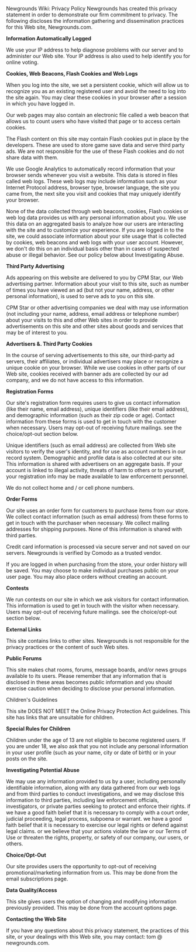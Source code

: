 Newgrounds Wiki: Privacy Policy Newgrounds has created this privacy statement in order to demonstrate our firm commitment to privacy. The following discloses the information gathering and dissemination practices for this Web site, Newgrounds.com.  
  
**Information Automatically Logged**  
  
We use your IP address to help diagnose problems with our server and to administer our Web site. Your IP address is also used to help identify you for online voting.  
  
**Cookies, Web Beacons, Flash Cookies and Web Logs**  
  
When you log into the site, we set a persistent cookie, which will allow us to recognize you as an existing registered user and avoid the need to log into the site again. You may clear these cookies in your browser after a session in which you have logged in.  
  
Our web pages may also contain an electronic file called a web beacon that allows us to count users who have visited that page or to access certain cookies.  
  
The Flash content on this site may contain Flash cookies put in place by the developers. These are used to store game save data and serve third party ads. We are not responsible for the use of these Flash cookies and do not share data with them.  
  
We use Google Analytics to automatically record information that your browser sends whenever you visit a website. This data is stored in files called web logs. These web logs may include information such as your Internet Protocol address, browser type, browser language, the site you came from, the next site you visit and cookies that may uniquely identify your browser.  
  
None of the data collected through web beacons, cookies, Flash cookies or web log data provides us with any personal information about you. We use this data on an aggregated basis to analyze how our users are interacting with the site and to customize your experience. If you are logged in to the site, we could associate information about your site usage that is collected by cookies, web beacons and web logs with your user account. However, we don't do this on an individual basis other than in cases of suspected abuse or illegal behavior. See our policy below about Investigating Abuse.  
  
**Third Party Advertising**  
  
Ads appearing on this website are delivered to you by CPM Star, our Web advertising partner. Information about your visit to this site, such as number of times you have viewed an ad (but not your name, address, or other personal information), is used to serve ads to you on this site.  
  
CPM Star or other advertising companies we deal with may use information (not including your name, address, email address or telephone number) about your visits to this and other Web sites in order to provide advertisements on this site and other sites about goods and services that may be of interest to you.  
  
**Advertisers &. Third Party Cookies**  
  
In the course of serving advertisements to this site, our third-party ad servers, their affiliates, or individual advertisers may place or recognize a unique cookie on your browser. While we use cookies in other parts of our Web site, cookies received with banner ads are collected by our ad company, and we do not have access to this information.  
  
**Registration Forms**  
  
Our site's registration form requires users to give us contact information (like their name, email address), unique identifiers (like their email address), and demographic information (such as their zip code or age). Contact information from these forms is used to get in touch with the customer when necessary. Users may opt-out of receiving future mailings. see the choice/opt-out section below.  
  
Unique identifiers (such as email address) are collected from Web site visitors to verify the user's identity, and for use as account numbers in our record system. Demographic and profile data is also collected at our site. This information is shared with advertisers on an aggregate basis. If your account is linked to illegal activity, threats of harm to others or to yourself, your registration info may be made available to law enforcement personnel.  
  
We do not collect home and / or cell phone numbers.  
  
**Order Forms**  
  
Our site uses an order form for customers to purchase items from our store. We collect contact information (such as email address) from these forms to get in touch with the purchaser when necessary. We collect mailing addresses for shipping purposes. None of this information is shared with third parties.  
  
Credit card information is processed via secure server and not saved on our servers. Newgrounds is verified by Comodo as a trusted vendor.  
  
If you are logged in when purchasing from the store, your order history will be saved. You may choose to make individual purchases public on your user page. You may also place orders without creating an account.  
  
**Contests**  
  
We run contests on our site in which we ask visitors for contact information. This information is used to get in touch with the visitor when necessary. Users may opt-out of receiving future mailings. see the choice/opt-out section below.  
  
**External Links**  
  
This site contains links to other sites. Newgrounds is not responsible for the privacy practices or the content of such Web sites.  
  
**Public Forums**  
  
This site makes chat rooms, forums, message boards, and/or news groups available to its users. Please remember that any information that is disclosed in these areas becomes public information and you should exercise caution when deciding to disclose your personal information.  
  
Children's Guidelines  
  
This site DOES NOT MEET the Online Privacy Protection Act guidelines. This site has links that are unsuitable for children.  
  
**Special Rules for Children**  
  
Children under the age of 13 are not eligible to become registered users. If you are under 18, we also ask that you not include any personal information in your user profile (such as your name, city or date of birth) or in your posts on the site.  
  
**Investigating Potential Abuse**  
  
We may use any information provided to us by a user, including personally identifiable information, along with any data gathered from our web logs and from third parties to conduct investigations, and we may disclose this information to third parties, including law enforcement officials, investigators, or private parties seeking to protect and enforce their rights. if we have a good faith belief that it is necessary to comply with a court order, judicial proceeding, legal process, subpoena or warrant. we have a good faith belief that it is necessary to exercise our legal rights or defend against legal claims. or we believe that your actions violate the law or our Terms of Use or threaten the rights, property, or safety of our company, our users, or others.  
  
**Choice/Opt-Out**  
  
Our site provides users the opportunity to opt-out of receiving promotional/marketing information from us. This may be done from the email subscriptions page.  
  
**Data Quality/Access**  
  
This site gives users the option of changing and modifying information previously provided. This may be done from the account options page.  
  
**Contacting the Web Site**  
  
If you have any questions about this privacy statement, the practices of this site, or your dealings with this Web site, you may contact: tom @ newgrounds.com.